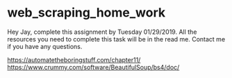 # web_scraping_home_work
Hey Jay, complete this assignment by Tuesday 01/29/2019. All the resources you need to complete this task will be in the read me. Contact me if you have any questions.

https://automatetheboringstuff.com/chapter11/
https://www.crummy.com/software/BeautifulSoup/bs4/doc/
